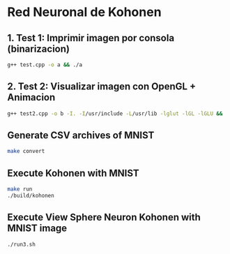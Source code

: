 # Red Neuronal de Kohonen

## 1. Test 1: Imprimir imagen por consola (binarizacion)

```sh
g++ test.cpp -o a && ./a
```

## 2. Test 2: Visualizar imagen con OpenGL + Animacion

```sh
g++ test2.cpp -o b -I. -I/usr/include -L/usr/lib -lglut -lGL -lGLU && ./b
```

## Generate CSV archives of MNIST

```bash
make convert
```

## Execute Kohonen with MNIST

```bash
make run
./build/kohonen
```

## Execute View Sphere Neuron Kohonen with MNIST image

```bash
./run3.sh
```
